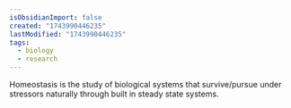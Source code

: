 ```yaml
---
isObsidianImport: false
created: "1743990446235"
lastModified: "1743990446235"
tags:
  - biology
  - research
---
```

Homeostasis is the study of biological systems that survive/pursue under stressors naturally through built in steady state systems. 